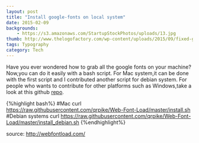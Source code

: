 ```yaml
---
layout: post
title: "Install google-fonts on local system"
date: 2015-02-09
backgrounds:
    - https://s3.amazonaws.com/StartupStockPhotos/uploads/13.jpg
thumb: http://www.thelogofactory.com/wp-content/uploads/2015/09/fixed-google-logo-font.png
tags: Typography
category: Tech
---
```


Have you ever wondered how to grab all the google fonts on your machine? Now,you can do it easily with a bash script. For Mac system,it can be done with the first script and I contributed another script for debian system. For people who wants to contribute for other platforms such as Windows,take a look at this github <a href="https://github.com/qrpike/Web-Font-Load" target="_blank">repo</a>. 

{%highlight bash%}
#Mac
curl https://raw.githubusercontent.com/qrpike/Web-Font-Load/master/install.sh 
#Debian systems
curl https://raw.githubusercontent.com/qrpike/Web-Font-Load/master/install_debian.sh 
{%endhighlight%}

source:
<a href="http://webfontload.com/" target="_blank">http://webfontload.com/ </a>

